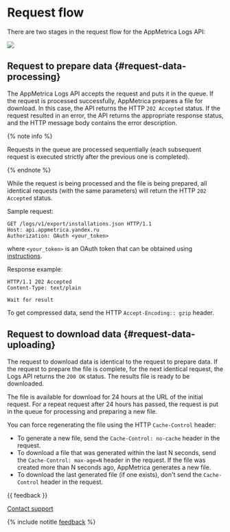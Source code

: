 # Request flow

There are two stages in the request flow for the AppMetrica Logs API:

![](https://yastatic.net/s3/doc-binary/src/dev/appmetrica/{{locale}}/images/mobile-api/logsapi-scheme.png)

## Request to prepare data {#request-data-processing}

The AppMetrica Logs API accepts the request and puts it in the queue. If the request is processed successfully, AppMetrica prepares a file for download. In this case, the API returns the HTTP `202 Accepted` status. If the request resulted in an error, the API returns the appropriate response status, and the HTTP message body contains the error description.

{% note info %}

Requests in the queue are processed sequentially (each subsequent request is executed strictly after the previous one is completed).

{% endnote %}

While the request is being processed and the file is being prepared, all identical requests (with the same parameters) will return the HTTP `202 Accepted` status.

Sample request:

```no-highlight translate=no
GET /logs/v1/export/installations.json HTTP/1.1
Host: api.appmetrica.yandex.ru
Authorization: OAuth <your_token>
```

where `<your_token>` is an OAuth token that can be obtained using [instructions](../intro/authorization.md#get-oauth-token).

Response example:

```no-highlight translate=no
HTTP/1.1 202 Accepted
Content-Type: text/plain

Wait for result
```

To get compressed data, send the HTTP `Accept-Encoding:: gzip` header.

## Request to download data {#request-data-uploading}

The request to download data is identical to the request to prepare data. If the request to prepare the file is complete, for the next identical request, the Logs API returns the `200 OK` status. The results file is ready to be downloaded.

The file is available for download for 24 hours at the URL of the initial request. For a repeat request after 24 hours has passed, the request is put in the queue for processing and preparing a new file.

You can force regenerating the file using the HTTP `Cache-Control` header:

- To generate a new file, send the `Cache-Control: no-cache` header in the request.
- To download a file that was generated within the last N seconds, send the `Cache-Control: max-age=N` header in the request. If the file was created more than N seconds ago, AppMetrica generates a new file.
- To download the last generated file (if one exists), don't send the `Cache-Control` header in the request.

{{ feedback }}

<a href="../../troubleshooting/feedback-new">
  <span class="button">Contact support</span>
</a>

{% include notitle [feedback](../../_includes/feedback-button.md) %}
